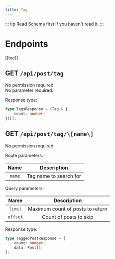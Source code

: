 ```yaml
---
title: Tag
---
```


::: tip
Read [Schema](schema.html) first if you haven't read it.
:::

# Endpoints

[[toc]]

## GET `/api/post/tag`

No permission required.  
No parameter required.

Response type:  

```typescript
type TagsResponse = (Tag & {
    count: number;
})[];
```

## GET `/api/post/tag/\[name\]`

No permission required.

Route parameters:

|  Name  |      Description       |
| :----: | :--------------------: |
| `name` | Tag name to search for |

Query parameters:

|   Name   |           Description            |
| :------: | :------------------------------: |
| `limit`  | Maximum count of posts to return |
| `offset` |      Count of posts to skip      |

Response type:

```typescript
type TaggedPostResponse = {
    count: number;
    data: Post[];
};
```